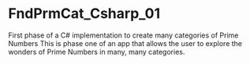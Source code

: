 # FndPrmCat_Csharp_01
First phase of a C# implementation to create many categories of Prime Numbers
This is phase one of an app that allows the user to explore the wonders of Prime Numbers
in many, many categories. 
